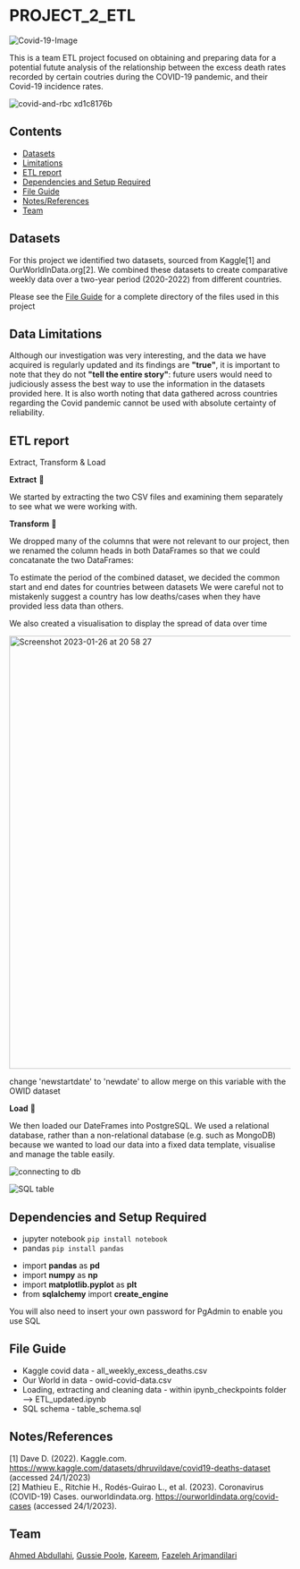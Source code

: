 # PROJECT_2_ETL
![Covid-19-Image](https://user-images.githubusercontent.com/115706722/214872996-5228129b-827e-46d6-b84f-87f859921b3f.jpg)


This is a team ETL project focused on obtaining and preparing data for a potential futute analysis of the relationship between the excess death rates recorded by certain coutries during the COVID-19 pandemic, and their Covid-19 incidence rates. 


![covid-and-rbc xd1c8176b](https://user-images.githubusercontent.com/115706722/214858201-ab241306-e267-4f41-96dc-cbcd44e1a4e1.jpg)


## Contents

* [Datasets](#dataset-header)
* [Limitations](#limitations-header)
* [ETL report](#ETL-header)
* [Dependencies and Setup Required](#dependencies-header)
* [File Guide](#file-header)
* [Notes/References](#notes-header)
* [Team](#team-header)


## <a id="dataset-header"></a>Datasets

For this project we identified two datasets, sourced from Kaggle[1] and OurWorldInData.org[2]. We combined these datasets to create comparative weekly data over a two-year period (2020-2022) from different countries.

Please see the [File Guide](#file-header) for a complete directory of the files used in this project

## <a id="limitations-header">Data Limitations
Although our investigation was very interesting, and the data we have acquired is regularly updated and its findings are **"true"**, it is important to note that they do not **"tell the entire story"**: future users would need to judiciously assess the best way to use the information in the datasets provided here. It is also worth noting that data gathered across countries regarding the Covid pandemic cannot be used with absolute certainty of reliability.


## <a id="ETL-header"></a>ETL report
 Extract, Transform & Load
 
 **Extract** 📂
 
We started by extracting the two CSV files and examining them separately to see what we were working with.

**Transform** 🧹

We dropped many of the columns that were not relevant to our project, then we renamed the column heads in both DataFrames so that we could concatanate the two DataFrames:

To estimate the period of the combined dataset, we decided the common start and end dates for countries between datasets 
We were careful not to mistakenly suggest a country has low deaths/cases when they have provided less data than others.

We also created a visualisation to display the spread of data over time 

 
 <img width="774" alt="Screenshot 2023-01-26 at 20 58 27" src="https://user-images.githubusercontent.com/115706722/214949142-d1886845-9493-4665-b457-c08ea9d7123a.png">

change 'newstartdate' to 'newdate' to allow merge on this variable with the OWID dataset


**Load** 📠
 
We then loaded our DateFrames into PostgreSQL. We used  a relational database, rather than a non-relational database (e.g. such as MongoDB) because we wanted to load our data into a fixed data template, visualise and manage the table easily.


![connecting to db](https://user-images.githubusercontent.com/115706722/214947386-026b1d87-4909-4f10-ad7a-b977c8ab8150.png)
 
![SQL table](https://user-images.githubusercontent.com/115706722/214947406-8f8210da-ce72-4afe-a4d8-e781cda1da9d.png)

## <a id="dependencies-header"></a>Dependencies and Setup Required

* jupyter notebook `pip install notebook`
* pandas `pip install pandas`

- import **pandas** as **pd**
- import **numpy** as **np**
- import **matplotlib.pyplot** as **plt**
- from **sqlalchemy** import **create_engine**

You will also need to insert your own password for PgAdmin to enable you use SQL


## <a id="file-header"></a>**File Guide**

 - Kaggle covid data -  all_weekly_excess_deaths.csv
 - Our World in data - owid-covid-data.csv
 - Loading, extracting and cleaning data - within ipynb_checkpoints folder --> ETL_updated.ipynb
 - SQL schema - table_schema.sql
 
## <a id="notes-header"></a>**Notes/References**


[1] Dave D. (2022). Kaggle.com. https://www.kaggle.com/datasets/dhruvildave/covid19-deaths-dataset (accessed 24/1/2023)  
[2] Mathieu E., Ritchie H., Rodés-Guirao L., et al. (2023). Coronavirus (COVID-19) Cases. ourworldindata.org. https://ourworldindata.org/covid-cases (accessed 24/1/2023).


## <a id="team-header"></a> Team
[Ahmed Abdullahi](https://github.com/Ahmedabdullahi1),
[Gussie Poole](https://github.com/gussiepoole),
[Kareem](https://github.com/a-kareem),
[Fazeleh Arjmandilari](https://github.com/FazelehA)

